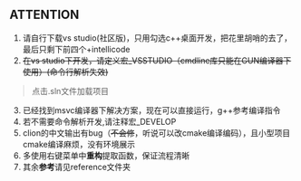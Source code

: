 ## ATTENTION

1. 请自行下载vs studio(社区版)，只用勾选c++桌面开发，把花里胡哨的去了，最后只剩下前四个+intellicode
1. ~~在vs studio下开发，请定义宏_VSSTUDIO（cmdline库只能在GUN编译器下使用）(命令行解析失效)~~
> 点击.sln文件加载项目
3. 已经找到msvc编译器下解决方案，现在可以直接运行，g++参考编译指令
4. 若不需要命令解析开发,请注释宏_DEVELOP
5. clion的中文输出有bug（~~不会修~~，听说可以改cmake编译编码），且小型项目cmake编译麻烦，没有环境展示
6. 多使用右键菜单中**重构**提取函数，保证流程清晰
7. 其余**参考**请见reference文件夹